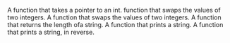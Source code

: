 A function that takes a pointer to an int. function that swaps the values of two integers.
A function that swaps the values of two integers.
A function that returns the length ofa string.
A function that prints a string.
A function that prints a string, in reverse.
